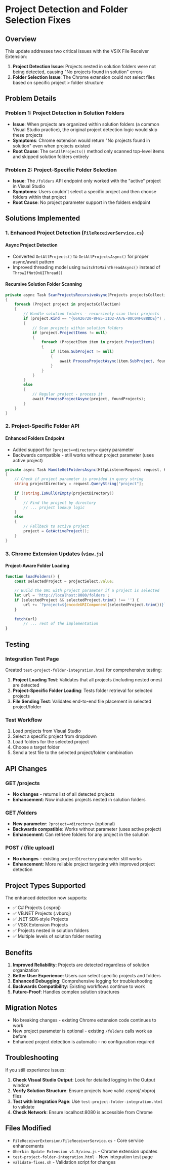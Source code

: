 # Project Detection and Folder Selection Fixes

## Overview
This update addresses two critical issues with the VSIX File Receiver Extension:

1. **Project Detection Issue**: Projects nested in solution folders were not being detected, causing "No projects found in solution" errors
2. **Folder Selection Issue**: The Chrome extension could not select files based on specific project > folder structure

## Problem Details

### Problem 1: Project Detection in Solution Folders
- **Issue**: When projects are organized within solution folders (a common Visual Studio practice), the original project detection logic would skip these projects
- **Symptoms**: Chrome extension would return "No projects found in solution" even when projects existed
- **Root Cause**: The `GetAllProjects()` method only scanned top-level items and skipped solution folders entirely

### Problem 2: Project-Specific Folder Selection
- **Issue**: The `/folders` API endpoint only worked with the "active" project in Visual Studio
- **Symptoms**: Users couldn't select a specific project and then choose folders within that project
- **Root Cause**: No project parameter support in the folders endpoint

## Solutions Implemented

### 1. Enhanced Project Detection (`FileReceiverService.cs`)

#### Async Project Detection
- Converted `GetAllProjects()` to `GetAllProjectsAsync()` for proper async/await pattern
- Improved threading model using `SwitchToMainThreadAsync()` instead of `ThrowIfNotOnUIThread()`

#### Recursive Solution Folder Scanning
```csharp
private async Task ScanProjectsRecursiveAsync(Projects projectsCollection, List<ProjectInfo> foundProjects)
{
    foreach (Project project in projectsCollection)
    {
        // Handle solution folders - recursively scan their projects
        if (project.Kind == "{66A26720-8FB5-11D2-AA7E-00C04F688DDE}") // Solution Folder GUID
        {
            // Scan projects within solution folders
            if (project.ProjectItems != null)
            {
                foreach (ProjectItem item in project.ProjectItems)
                {
                    if (item.SubProject != null)
                    {
                        await ProcessProjectAsync(item.SubProject, foundProjects);
                    }
                }
            }
        }
        else
        {
            // Regular project - process it
            await ProcessProjectAsync(project, foundProjects);
        }
    }
}
```

### 2. Project-Specific Folder API

#### Enhanced Folders Endpoint
- Added support for `?project=<directory>` query parameter
- Backwards compatible - still works without project parameter (uses active project)

```csharp
private async Task HandleGetFoldersAsync(HttpListenerRequest request, HttpListenerResponse response)
{
    // Check if project parameter is provided in query string
    string projectDirectory = request.QueryString["project"];
    
    if (!string.IsNullOrEmpty(projectDirectory))
    {
        // Find the project by directory
        // ... project lookup logic
    }
    else
    {
        // Fallback to active project
        project = GetActiveProject();
    }
}
```

### 3. Chrome Extension Updates (`view.js`)

#### Project-Aware Folder Loading
```javascript
function loadFolders() {
    const selectedProject = projectSelect.value;
    
    // Build the URL with project parameter if a project is selected
    let url = 'http://localhost:8080/folders';
    if (selectedProject && selectedProject.trim() !== '') {
        url += `?project=${encodeURIComponent(selectedProject.trim())}`;
    }
    
    fetch(url)
        // ... rest of the implementation
}
```

## Testing

### Integration Test Page
Created `test-project-folder-integration.html` for comprehensive testing:

1. **Project Loading Test**: Validates that all projects (including nested ones) are detected
2. **Project-Specific Folder Loading**: Tests folder retrieval for selected projects
3. **File Sending Test**: Validates end-to-end file placement in selected project/folder

### Test Workflow
1. Load projects from Visual Studio
2. Select a specific project from dropdown
3. Load folders for the selected project
4. Choose a target folder
5. Send a test file to the selected project/folder combination

## API Changes

### GET /projects
- **No changes** - returns list of all detected projects
- **Enhancement**: Now includes projects nested in solution folders

### GET /folders
- **New parameter**: `?project=<directory>` (optional)
- **Backwards compatible**: Works without parameter (uses active project)
- **Enhancement**: Can retrieve folders for any project in the solution

### POST / (file upload)
- **No changes** - existing `projectDirectory` parameter still works
- **Enhancement**: More reliable project targeting with improved project detection

## Project Types Supported

The enhanced detection now supports:
- ✅ C# Projects (.csproj)
- ✅ VB.NET Projects (.vbproj)
- ✅ .NET SDK-style Projects
- ✅ VSIX Extension Projects
- ✅ Projects nested in solution folders
- ✅ Multiple levels of solution folder nesting

## Benefits

1. **Improved Reliability**: Projects are detected regardless of solution organization
2. **Better User Experience**: Users can select specific projects and folders
3. **Enhanced Debugging**: Comprehensive logging for troubleshooting
4. **Backwards Compatibility**: Existing workflows continue to work
5. **Future-Proof**: Handles complex solution structures

## Migration Notes

- No breaking changes - existing Chrome extension code continues to work
- New project parameter is optional - existing `/folders` calls work as before
- Enhanced project detection is automatic - no configuration required

## Troubleshooting

If you still experience issues:

1. **Check Visual Studio Output**: Look for detailed logging in the Output window
2. **Verify Solution Structure**: Ensure projects have valid .csproj/.vbproj files
3. **Test with Integration Page**: Use `test-project-folder-integration.html` to validate
4. **Check Network**: Ensure localhost:8080 is accessible from Chrome

## Files Modified

- `FileReceiverExtension/FileReceiverService.cs` - Core service enhancements
- `Gherkin Update Extension v1.5/view.js` - Chrome extension updates
- `test-project-folder-integration.html` - New integration test page
- `validate-fixes.sh` - Validation script for changes